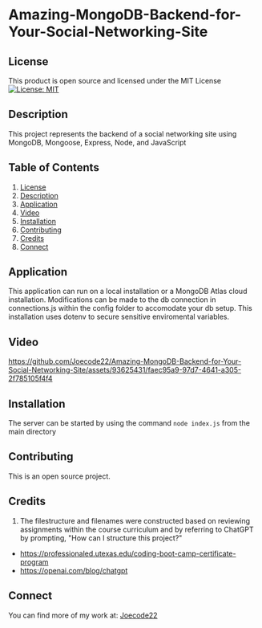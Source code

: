 # Amazing-MongoDB-Backend-for-Your-Social-Networking-Site

## License

This product is open source and licensed under the MIT License
[![License: MIT](https://img.shields.io/badge/License-MIT-yellow.svg)](https://opensource.org/licenses/MIT)

## Description

  This project represents the backend of a social networking site using MongoDB, Mongoose, Express, Node, and JavaScript
  
## Table of Contents

1. [License](#license)
2. [Description](#description)
3. [Application](#application)
4. [Video](#video)
5. [Installation](#installation)
6. [Contributing](#contributing)
7. [Credits](#credits)
8. [Connect](#connect)

## Application

This application can run on a local installation or a MongoDB Atlas cloud installation. Modifications can be made to the db connection in connections.js within the config folder to accomodate your db setup. This installation uses dotenv to secure sensitive enviromental variables.

## Video

https://github.com/Joecode22/Amazing-MongoDB-Backend-for-Your-Social-Networking-Site/assets/93625431/faec95a9-97d7-4641-a305-2f785105f4f4

## Installation

The server can be started by using the command `node index.js` from the main directory

## Contributing

This is an open source project.

## Credits

1. The filestructure and filenames were constructed based on reviewing assignments within the course curriculum and by referring to ChatGPT by prompting, "How can I structure this project?"

- https://professionaled.utexas.edu/coding-boot-camp-certificate-program
- https://openai.com/blog/chatgpt

## Connect

You can find more of my work at: [Joecode22](https://github.com/joecode22)

